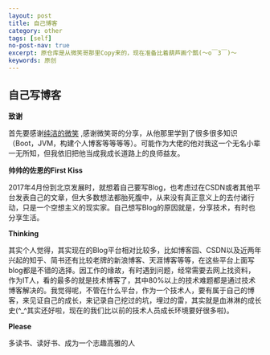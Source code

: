 ```yaml
---
layout: post
title: 自己博客
category: other
tags: [self]
no-post-nav: true
excerpt: 原仓库是从微笑哥那里Copy来的，现在准备比着葫芦画个瓢(～o￣3￣)～
keywords: 原创
---
```


## 自己写博客

**致谢**

首先要感谢[纯洁的微笑](http://www.ityouknow.com/) ,感谢微笑哥的分享，从他那里学到了很多很多知识（Boot，JVM，构建个人博客等等等等）。可能作为大佬的他对我这一个无名小辈一无所知，但我依旧把他当成我成长道路上的良师益友。


**帅帅的佐恩的First Kiss**

2017年4月份到北京发展时，就想着自己要写Blog，也考虑过在CSDN或者其他平台发表自己的文章，但大多数想法都胎死腹中，从来没有真正意义上的去付诸行动，只是一个空想主义的现实家。自己想写Blog的原因就是，分享技术，有时也分享生活。

**Thinking**

其实个人觉得，其实现在的Blog平台相对比较多，比如博客园、CSDN以及近两年兴起的知乎、简书还有比较老牌的新浪博客、天涯博客等等，在这些平台上面写blog都是不错的选择。因工作的缘故，有时遇到问题，经常需要去网上找资料，作为IT人，看的最多的就是技术博客了，其中80%以上的技术难题都是通过技术博客解决的。我觉得呢，不管在什么平台，作为一个技术人，要有属于自己的博客，来见证自己的成长，来记录自己挖过的坑，埋过的雷，其实就是血淋淋的成长史(^_^其实还好啦，现在的我们比以前的技术人员成长环境要好很多啦)。 

**Please**

多读书、读好书、成为一个志趣高雅的人
